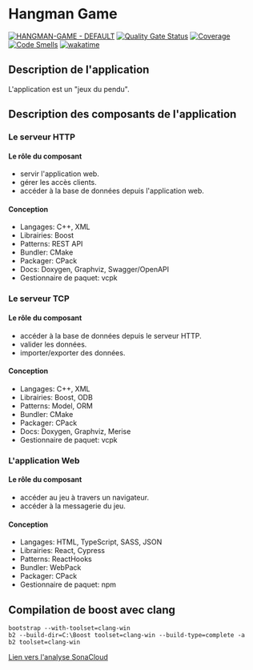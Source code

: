 # Hangman Game

[![HANGMAN-GAME - DEFAULT](https://github.com/MGuillaumeF/hangman-game/actions/workflows/default.yml/badge.svg?branch=main)](https://github.com/MGuillaumeF/hangman-game/actions/workflows/default.yml)
[![Quality Gate Status](https://sonarcloud.io/api/project_badges/measure?project=MGuillaumeF_hangman-game&metric=alert_status)](https://sonarcloud.io/summary/new_code?id=MGuillaumeF_hangman-game)
[![Coverage](https://sonarcloud.io/api/project_badges/measure?project=MGuillaumeF_hangman-game&metric=coverage)](https://sonarcloud.io/summary/new_code?id=MGuillaumeF_hangman-game)
[![Code Smells](https://sonarcloud.io/api/project_badges/measure?project=MGuillaumeF_hangman-game&metric=code_smells)](https://sonarcloud.io/summary/new_code?id=MGuillaumeF_hangman-game)
[![wakatime](https://wakatime.com/badge/user/9f76e922-98e1-4ef0-b832-f1f6bb21d4c3/project/ce7dd7e0-ee64-42f5-8498-b9e4dc5161ac.svg)](https://wakatime.com/badge/user/9f76e922-98e1-4ef0-b832-f1f6bb21d4c3/project/ce7dd7e0-ee64-42f5-8498-b9e4dc5161ac)

## Description de l'application

L'application est un "jeux du pendu".

## Description des composants de l'application

### Le serveur HTTP

#### Le rôle du composant

  - servir l'application web.
  - gérer les accès clients.
  - accéder à la base de données depuis l'application web.

#### Conception

  - Langages: C++, XML
  - Librairies: Boost
  - Patterns: REST API
  - Bundler: CMake
  - Packager: CPack
  - Docs: Doxygen, Graphviz, Swagger/OpenAPI
  - Gestionnaire de paquet: vcpk

### Le serveur TCP

#### Le rôle du composant

  - accéder à la base de données depuis le serveur HTTP.
  - valider les données.
  - importer/exporter des données.

#### Conception

  - Langages: C++, XML
  - Librairies: Boost, ODB
  - Patterns: Model, ORM
  - Bundler: CMake
  - Packager: CPack
  - Docs: Doxygen, Graphviz, Merise
  - Gestionnaire de paquet: vcpk

### L'application Web

#### Le rôle du composant

  - accéder au jeu à travers un navigateur.
  - accéder à la messagerie du jeu.

#### Conception

  - Langages: HTML, TypeScript, SASS, JSON
  - Librairies: React, Cypress
  - Patterns: ReactHooks
  - Bundler: WebPack
  - Packager: CPack
  - Gestionnaire de paquet: npm

## Compilation de boost avec clang

```
bootstrap --with-toolset=clang-win  
b2 --build-dir=C:\Boost toolset=clang-win --build-type=complete -a
b2 toolset=clang-win
```

[Lien vers l'analyse SonaCloud](https://sonarcloud.io/project/overview?id=MGuillaumeF_hangman-game)
